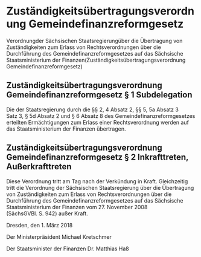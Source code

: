 # Zuständigkeitsübertragungsverordnung Gemeindefinanzreformgesetz

Verordnungder Sächsischen Staatsregierungüber die Übertragung von Zuständigkeiten zum Erlass von Rechtsverordnungen über die Durchführung des Gemeindefinanzreformgesetzes auf das Sächsische Staatsministerium der Finanzen(Zuständigkeitsübertragungsverordnung Gemeindefinanzreformgesetz)

## Zuständigkeitsübertragungsverordnung Gemeindefinanzreformgesetz § 1 Subdelegation

Die der Staatsregierung durch die §§ 2, 4 Absatz 2, §§ 5, 5a Absatz 3 Satz 3, § 5d Absatz 2 und § 6 Absatz 8 des Gemeindefinanzreformgesetzes erteilten Ermächtigungen zum Erlass einer Rechtsverordnung werden auf das Staatsministerium der Finanzen übertragen.


## Zuständigkeitsübertragungsverordnung Gemeindefinanzreformgesetz § 2 Inkrafttreten, Außerkrafttreten

Diese Verordnung tritt am Tag nach der Verkündung in Kraft. Gleichzeitig tritt die Verordnung der Sächsischen Staatsregierung über die Übertragung von Zuständigkeiten zum Erlass von Rechtsverordnungen über die Durchführung des Gemeindefinanzreformgesetzes auf das Sächsische Staatsministerium der Finanzen vom 27. November 2008 (SächsGVBl. S. 942) außer Kraft.

Dresden, den 1. März 2018

Der Ministerpräsident
Michael Kretschmer

Der Staatsminister der Finanzen
Dr. Matthias Haß

